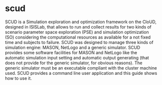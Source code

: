 # scud
SCUD is a Simulation exploration and optimization framework on the CloUD, designed in ISISLab, that allows to run and collect results for two kinds of scenario parameter space exploration (PSE) and simulation optimization (SO) considering the computational resources as available for a not fixed time and subjects to failure. SCUD was designed to manage three kinds of simulation engine: MASON, NetLogo and a generic simulator. SCUD provides some software facilities for MASON and NetLogo like the automatic simulation input setting and automatic output generating (that does not provide for the generic simulator, for obvious reasons). The generic simulator must be an executable compliant with the cluster machine used. SCUD provides a command line user application and this guide shows how to use it.
